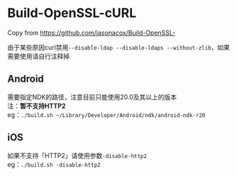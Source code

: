 # Build-OpenSSL-cURL
Copy from https://github.com/jasonacox/Build-OpenSSL-  

由于某些原因curl禁用`--disable-ldap --disable-ldaps --without-zlib`，如果需要使用请自行注释掉  


## Android

需要指定NDK的路径，注意目前只能使用20.0及其以上的版本  
注：__暂不支持HTTP2__   
eg：`./build.sh ~/Library/Developer/Android/ndk/android-ndk-r20`

## iOS

如果不支持「HTTP2」请使用参数`-disable-http2`  
eg：`./build.sh -disable-http2`